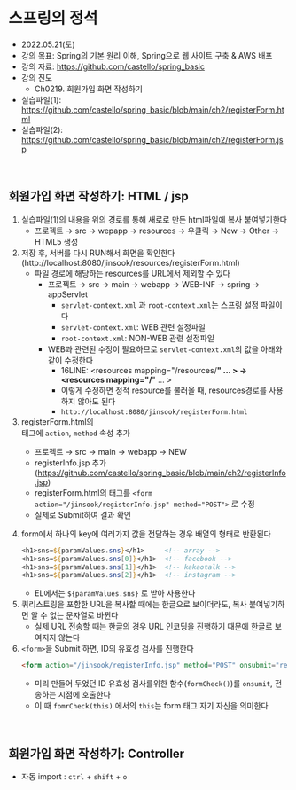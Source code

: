 
# 스프링의 정석
- 2022.05.21(토)
- 강의 목표: Spring의 기본 원리 이해, Spring으로 웹 사이트 구축 & AWS 배포
- 강의 자료: https://github.com/castello/spring_basic
- 강의 진도 
	- Ch0219. 회원가입 화면 작성하기 
- 실습파일(1): https://github.com/castello/spring_basic/blob/main/ch2/registerForm.html
- 실습파일(2): https://github.com/castello/spring_basic/blob/main/ch2/registerForm.jsp

<br>

## 회원가입 화면 작성하기: HTML / jsp
1. 실습파일(1)의 내용을 위의 경로를 통해 새로로 만든 html파일에 복사 붙여넣기한다
	- 프로젝트 → src → wepapp → resources → 우클릭 → New → Other → HTML5 생성
2. 저장 후, 서버를 다시 RUN해서 화면을 확인한다 (http://localhost:8080/jinsook/resources/registerForm.html)
	- 파일 경로에 해당하는 resources를 URL에서 제외할 수 있다
		- 프로젝트 → src → main → webapp → WEB-INF → spring → appServlet
			- `servlet-context.xml` 과 `root-context.xml`는 스프링 설정 파일이다
			- `servlet-context.xml`: WEB 관련 설정파일 
			- `root-context.xml`: NON-WEB 관련 설정파일
		- WEB과 관련된 수정이 필요하므로 `servlet-context.xml`의 값을 아래와 같이 수정한다
			- 16LINE: <resources mapping="/resources/**" ... > →  <resources mapping="/**" ... > 
			- 이렇게 수정하면 정적 resource를 불러올 때, resources경로를 사용하지 않아도 된다
			- `http://localhost:8080/jinsook/registerForm.html`
3. registerForm.html의 <form> 태그에 `action`, `method` 속성 추가
	- 프로젝트 → src → main → webapp → NEW
	- registerInfo.jsp 추가 (https://github.com/castello/spring_basic/blob/main/ch2/registerInfo.jsp)
	- registerForm.html의 <form>태그를 `<form action="/jinsook/registerInfo.jsp" method="POST">` 로 수정
	- 실제로 Submit하여 결과 확인 
4. form에서 하나의 key에 여러가지 값을 전달하는 경우 배열의 형태로 반환된다
	```jsp
	<h1>sns=${paramValues.sns}</h1>		<!-- array -->
	<h1>sns=${paramValues.sns[0]}</h1>	<!-- facebook -->
	<h1>sns=${paramValues.sns[1]}</h1>	<!-- kakaotalk -->
	<h1>sns=${paramValues.sns[2]}</h1>	<!-- instagram -->
	```
	- EL에서는 `${paramValues.sns}` 로 받아 사용한다
5. 쿼리스트링을 포함한 URL을 복사할 때에는 한글으로 보이더라도, 복사 붙여넣기하면 알 수 없는 문자열로 바뀐다
	- 실제 URL 전송할 때는 한글의 경우 URL 인코딩을 진행하기 때문에 한글로 보여지지 않는다
6. `<form>`을 Submit 하면, ID의 유효성 검사를 진행한다
	```html
   <form action="/jinsook/registerInfo.jsp" method="POST" onsubmit="return formCheck(this)">	
	```
	- 미리 만들어 두었던 ID 유효성 검사를위한 함수(`formCheck()`)를 `onsumit`, 전송하는 시점에 호출한다
	- 이 때 `fomrCheck(this)` 에서의 `this`는 form 태그 자기 자신을 의미한다


<br>

## 회원가입 화면 작성하기: Controller
- 자동 import : `ctrl` + `shift` + `o`
